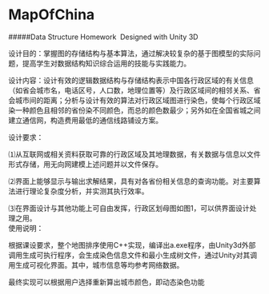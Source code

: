 # MapOfChina
#####Data Structure Homework  Designed with Unity 3D  

设计目的：掌握图的存储结构与基本算法，通过解决较复杂的基于图模型的实际问题，提高学生对数据结构知识综合运用的技能与实践能力。   

设计内容：设计有效的逻辑数据结构与存储结构表示中国各行政区域的有关信息（如省会城市名，电话区号，人口数，地理位置等）及行政区域间的相邻关系、省会城市间的距离；分析与设计有效的算法对行政区域图进行染色，使每个行政区域染一种颜色且相邻的省份染不同颜色，而总的颜色数最少；另外如在全国省城之间建立通信网，构造费用最低的通信线路铺设方案。  

设计要求：  

⑴从互联网或相关资料获取可靠的行政区域及其地理数据，有关数据与信息以文件形式存储，用无向网建模上述问题并以文件保存。  

⑵界面上能够显示与输出求解结果，具有对各省份相关信息的查询功能。对主要算法进行理论复杂度分析，并实测其执行效率。  

⑶在界面设计与其他功能上可自由发挥，行政区划母图如图1，可以供界面设计处理之用。  
使用说明：   
 
根据课设要求，整个地图排序使用C++实现，编译出a.exe程序，由Unity3d外部调用生成可执行程序，会生成染色信息文件和最小生成树文件，通过Unity对其调用生成可视化界面。其中，城市信息等均参考网络数据。    

最终实现可以根据用户选择重新算出城市颜色，即动态染色功能
